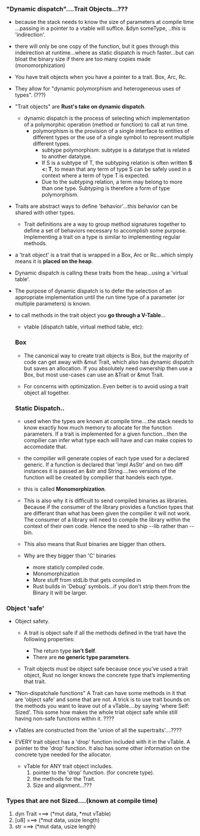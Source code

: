 ### "Dynamic dispatch"....Trait Objects...???

- because the stack needs to know the size of parameters at compile time ...passing in a pointer to a vtable will suffice. &dyn someType, ..this is 'indirection'.
- there will only be one copy of the function, but it goes through this indeirection at runtime...where as static dispatch is much faster...but can bloat the binary size if there are too many copies made (monomorphization)
- You have trait objects when you have a pointer to a trait. Box, Arc, Rc.
- They allow for "dynamic polymorphism and heterogeneous uses of types". (???)
- "Trait objects" are **Rust's take on dynamic dispatch**.
  - dynamic dispatch is the process of selecting which implementation of a polymorphic operation (method or function) to call at run time.
    - polymorphism is the provision of a single interface to entities of different types or the use of a single symbol to represent multiple different types.
      - subtype polymorphism: subtype is a datatype that is related to another datatype.
      - If S is a subtype of T, the subtyping relation is often written **S <: T**, to mean that any term of type S can be safely used in a context where a term of type T is expected.
      - Due to the subtyping relation, a term may belong to more than one type. Subtyping is therefore a form of type polymorphism.
- Traits are abstract ways to define 'behavior'...this behavior can be shared with other types.
  - Trait definitions are a way to group method signatures together to define a set of behaviors necessary to accomplish some purpose. Implementing a trait on a type is similar to implementing regular methods.
- a 'trait object' is a trait that is wrapped in a Box, Arc or Rc...which simply means it is **placed on the heap**.
- Dynamic dispatch is calling these traits from the heap...using a 'virtual table'.
- The purpose of dynamic dispatch is to defer the selection of an appropriate implementation until the run time type of a parameter (or multiple parameters) is known.
- to call methods in the trait object you **go through a V-Table**...

  - vtable (dispatch table, virtual method table, etc):

  ### Box

  - The canonical way to create trait objects is Box<Trait>, but the majority of code can get away with &mut Trait, which also has dynamic dispatch but saves an allocation. If you absolutely need ownership then use a Box, but most use-cases can use an &Trait or &mut Trait.

  - For concerns with optimization..Even better is to avoid using a trait object all together.

  ### Static Dispatch..

  - used when the types are known at compile time....the stack needs to know exactly how much memory to allocate for the function parameters. If a trait is implemented for a given function...then the compilier can infer what type each will have and can make copies to accomodate that.

  - the compilier will generate copies of each type used for a declared generic. If a function is declared that 'impl AsStr' and on two diff instances it is passed an &str and String....two versions of the function will be created by compilier that handels each type.
  - this is called **Monomorphization**.
  - This is also why it is difficult to send compiled binaries as libraries. Because if the consumer of the library provides a function types that are differant than what has been given the compilier it will not work. The consumer of a library will need to compile the library within the context of their own code. Hence the need to ship --lib rather than --bin.
  - This also means that Rust binaries are bigger than others.
  - Why are they bigger than 'C' binaries
    - more staticly compiled code.
    - Monomorphization
    - More stuff from stdLib that gets compiled in
    - Rust builds in 'Debug' symbols...if you don't strip them from the Binary it will be larger.

### Object 'safe'

- Object safety.

  - A trait is object safe if all the methods defined in the trait have the following properties:

    - The return type **isn’t Self**.
    - There are **no generic type parameters**.

  - Trait objects must be object safe because once you’ve used a trait object, Rust no longer knows the concrete type that’s implementing that trait.

- "Non-dispatchale functions"
  A Trait can have some methods in it that are 'object safe' and some that are not. A trick is to use trait bounds on the methods you want to leave out of a vTable....by saying 'where Self: Sized'. This some how makes the whole triat object safe while still having non-safe functions within it. ????

- vTables are constructed from the 'union of all the supertraits'....????
- EVERY trait object has a 'drop' function included with it in the vTable. A pointer to the 'drop' function. It also has some other information on the concrete type needed for the allocator.
  - vTable for ANY trait object includes.
    1. pointer to the 'drop' function. (for concrete type).
    2. the methods for the Trait.
    3. Size and alignment...???

### Types that are not Sized....(known at compile time)

1. dyn Trait ===> (*mut data, *mut vTable)
2. [u8] ===> (\*mut data, usize length)
3. str ===> (\*mut data, usize length)
